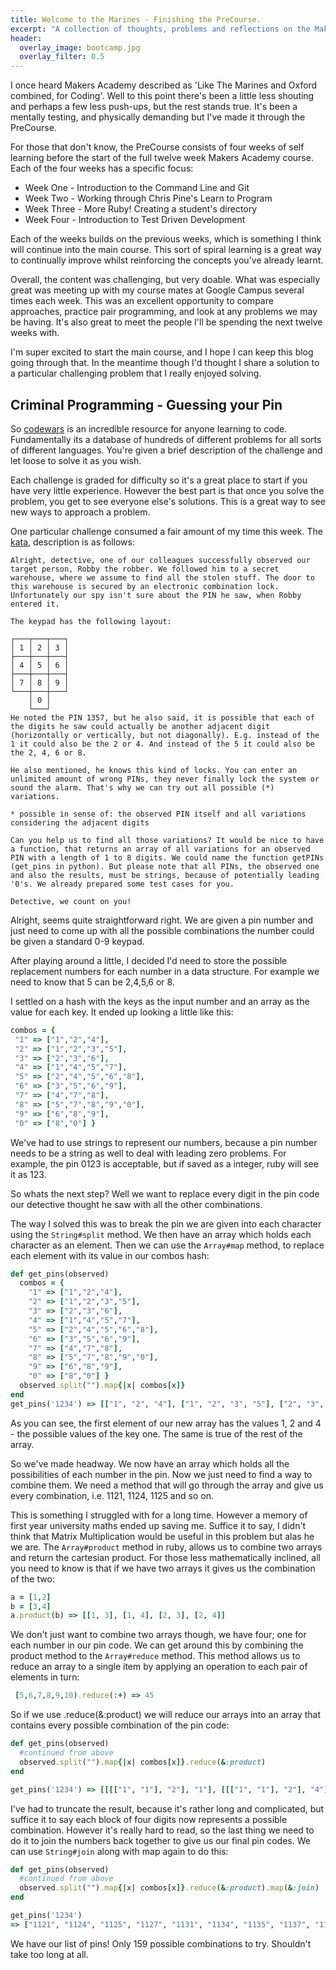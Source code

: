 ```yaml
---
title: Welcome to the Marines - Finishing the PreCourse.
excerpt: "A collection of thoughts, problems and reflections on the Makers Academy PreCourse."
header:
  overlay_image: bootcamp.jpg
  overlay_filter: 0.5
---
```


I once heard Makers Academy described as 'Like The Marines and Oxford combined, for Coding'. Well to this point there's been a little less shouting and perhaps a few less push-ups, but the rest stands true. It's been a mentally testing, and physically demanding but I've made it through the PreCourse.

For those that don't know, the PreCourse consists of four weeks of self learning before the start of the full twelve week Makers Academy course. Each of the four weeks has a specific focus:

- Week One - Introduction to the Command Line and Git  
- Week Two - Working through Chris Pine's Learn to Program   
- Week Three - More Ruby! Creating a student's directory  
- Week Four - Introduction to Test Driven Development

Each of the weeks builds on the previous weeks, which is something I think will continue into the main course. This sort of spiral learning is a great way to continually improve whilst reinforcing the concepts you've already learnt.

Overall, the content was challenging, but very doable. What was especially great was meeting up with my course mates at Google Campus several times each week. This was an excellent opportunity to compare approaches, practice pair programming, and look at any problems we may be having. It's also great to meet the people I'll be spending the next twelve weeks with.

I'm super excited to start the main course, and I hope I can keep this blog going through that. In the meantime though I'd thought I share a solution to a particular challenging problem that I really enjoyed solving.

## Criminal Programming - Guessing your Pin

So [codewars](www.codewars.com) is an incredible resource for anyone learning to code. Fundamentally its a database of hundreds of different problems for all sorts of different languages. You're given a brief description of the challenge and let loose to solve it as you wish.

Each challenge is graded for difficulty so it's a great place to start if you have very little experience. However the best part is that once you solve the problem, you get to see everyone else's solutions. This is a great way to see new ways to approach a problem.

One particular challenge consumed a fair amount of my time this week. The [kata](https://www.codewars.com/kata/5263c6999e0f40dee200059d), description is as follows:

```
Alright, detective, one of our colleagues successfully observed our target person, Robby the robber. We followed him to a secret warehouse, where we assume to find all the stolen stuff. The door to this warehouse is secured by an electronic combination lock. Unfortunately our spy isn't sure about the PIN he saw, when Robby entered it.

The keypad has the following layout:

┌───┬───┬───┐
│ 1 │ 2 │ 3 │
├───┼───┼───┤
│ 4 │ 5 │ 6 │
├───┼───┼───┤
│ 7 │ 8 │ 9 │
└───┼───┼───┘
    │ 0 │
    └───┘
He noted the PIN 1357, but he also said, it is possible that each of the digits he saw could actually be another adjacent digit (horizontally or vertically, but not diagonally). E.g. instead of the 1 it could also be the 2 or 4. And instead of the 5 it could also be the 2, 4, 6 or 8.

He also mentioned, he knows this kind of locks. You can enter an unlimited amount of wrong PINs, they never finally lock the system or sound the alarm. That's why we can try out all possible (*) variations.

* possible in sense of: the observed PIN itself and all variations considering the adjacent digits

Can you help us to find all those variations? It would be nice to have a function, that returns an array of all variations for an observed PIN with a length of 1 to 8 digits. We could name the function getPINs (get_pins in python). But please note that all PINs, the observed one and also the results, must be strings, because of potentially leading '0's. We already prepared some test cases for you.

Detective, we count on you!
```

Alright, seems quite straightforward right. We are given a pin number and just need to come up with all the possible combinations the number could be given a standard 0-9 keypad.

After playing around a little, I decided I'd need to store the possible replacement numbers for each number in a data structure. For example we need to know that 5 can be 2,4,5,6 or 8.

I settled on a hash with the keys as the input number and an array as the value for each key. It ended up looking a little like this:

```Ruby
combos = {
 "1" => ["1","2","4"],
 "2" => ["1","2","3","5"],
 "3" => ["2","3","6"],
 "4" => ["1","4","5","7"],
 "5" => ["2","4","5","6","8"],
 "6" => ["3","5","6","9"],
 "7" => ["4","7","8"],
 "8" => ["5","7","8","9","0"],
 "9" => ["6","8","9"],
 "0" => ["8","0"] }
```

We've had to use strings to represent our numbers, because a pin number needs to be a string as well to deal with leading zero problems. For example, the pin 0123 is acceptable, but if saved as a integer, ruby will see it as 123.

So whats the next step? Well we want to replace every digit in the pin code our detective thought he saw with all the other combinations.

The way I solved this was to break the pin we are given into each character using the  `String#split` method. We then have an array which holds each character as an element. Then we can use the `Array#map` method, to replace each element with its value in our combos hash:

```ruby
def get_pins(observed)
  combos = {
    "1" => ["1","2","4"],
    "2" => ["1","2","3","5"],
    "3" => ["2","3","6"],
    "4" => ["1","4","5","7"],
    "5" => ["2","4","5","6","8"],
    "6" => ["3","5","6","9"],
    "7" => ["4","7","8"],
    "8" => ["5","7","8","9","0"],
    "9" => ["6","8","9"],
    "0" => ["8","0"] }
  observed.split("").map{|x| combos[x]}
end
get_pins('1234') => [["1", "2", "4"], ["1", "2", "3", "5"], ["2", "3", "6"], ["1", "4", "5", "7"]]
```

As you can see, the first element of our new array has the values 1, 2 and 4 - the possible values of the key one. The same is true of the rest of the array.

So we've made headway. We now have an array which holds all the possibilities of each number in the pin. Now we just need to find a way to combine them. We need a method that will go through the array and give us every combination, i.e. 1121, 1124, 1125 and so on.

This is something I struggled with for a long time. However a memory of first year university maths ended up saving me. Suffice it to say, I didn't think that Matrix Multiplication would be useful in this problem but alas he we are. The `Array#product` method in ruby, allows us to combine two arrays and return the cartesian product. For those less mathematically inclined, all you need to know is that if we have two arrays it gives us the combination of the two:

```ruby
a = [1,2]
b = [3,4]
a.product(b) => [[1, 3], [1, 4], [2, 3], [2, 4]]
```

We don't just want to combine two arrays though, we have four; one for each number in our pin code. We can get around this by combining the product method to the `Array#reduce` method. This method allows us to reduce an array to a single item by applying an operation to each pair of elements in turn:

```ruby
 [5,6,7,8,9,10).reduce(:+) => 45
```
So if we use .reduce(&:product) we will reduce our arrays into an array that contains every possible combination of the pin code:

```ruby
def get_pins(observed)
  #continued from above
  observed.split("").map{|x| combos[x]}.reduce(&:product)
end

get_pins('1234') => [[[["1", "1"], "2"], "1"], [[["1", "1"], "2"], "4"], [[["1", "1"], "2"], "5"], [[["1", "1"], "2" ]....
```

 I've had to truncate the result, because it's rather long and complicated, but suffice it to say each block of four digits now represents a possible combination. However it's really hard to read, so the last thing we need to do it to join the numbers back together to give us our final pin codes. We can use `String#join` along with map again to do this:

```ruby
def get_pins(observed)
  #continued from above
  observed.split("").map{|x| combos[x]}.reduce(&:product).map(&:join)
end

get_pins('1234')
=> ["1121", "1124", "1125", "1127", "1131", "1134", "1135", "1137", "1161", "1164", "1165", "1167", "1221", "1224", "1225", "1227", "1231", "1234", "1235", "1237", "1261", "1264", "1265", "1267", "1321", "1324", "1325", "1327", "1331", "1334", "1335", "1337", "1361", "1364", "1365", "1367", "1521", "1524", "1525", "1527", "1531", "1534", "1535", "1537", "1561", "1564", "1565", "1567", "2121", "2124", "2125", "2127", "2131", "2134", "2135", "2137", "2161", "2164", "2165", "2167", "2221", "2224", "2225", "2227", "2231", "2234", "2235", "2237", "2261", "2264", "2265", "2267", "2321", "2324", "2325", "2327", "2331", "2334", "2335", "2337", "2361", "2364", "2365", "2367", "2521", "2524", "2525", "2527", "2531", "2534", "2535", "2537", "2561", "2564", "2565", "2567", "4121", "4124", "4125", "4127", "4131", "4134", "4135", "4137", "4161", "4164", "4165", "4167", "4221", "4224", "4225", "4227", "4231", "4234", "4235", "4237", "4261", "4264", "4265", "4267", "4321", "4324", "4325", "4327", "4331", "4334", "4335", "4337", "4361", "4364", "4365", "4367", "4521", "4524", "4525", "4527", "4531", "4534", "4535", "4537", "4561", "4564", "4565", "4567"]
```

We have our list of pins! Only 159 possible combinations to try. Shouldn't take too long at all.
